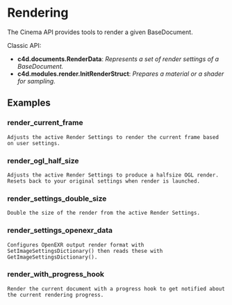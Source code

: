 # Rendering

The Cinema API provides tools to render a given BaseDocument.

Classic API:
- **c4d.documents.RenderData**: *Represents a set of render settings of a BaseDocument.*
- **c4d.modules.render.InitRenderStruct**: *Prepares a material or a shader for sampling.*

## Examples

### render_current_frame

    Adjusts the active Render Settings to render the current frame based on user settings.

### render_ogl_half_size

    Adjusts the active Render Settings to produce a halfsize OGL render.
    Resets back to your original settings when render is launched.

### render_settings_double_size

    Double the size of the render from the active Render Settings.

### render_settings_openexr_data

    Configures OpenEXR output render format with SetImageSettingsDictionary() then reads these with GetImageSettingsDictionary().
    
### render_with_progress_hook

    Render the current document with a progress hook to get notified about the current rendering progress.
